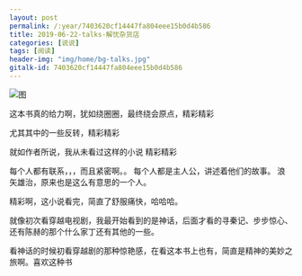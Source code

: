 ```yaml
---
layout: post
permalink: /:year/7403620cf14447fa804eee15b0d4b586
title: 2019-06-22-talks-解忧杂货店
categories: [说说]
tags: [阅读]
header-img: "img/home/bg-talks.jpg"
gitalk-id: 7403620cf14447fa804eee15b0d4b586
---
```


![图](http://image.linxingyang.net/image/note/2019/2019-01-01-talks-book/jyzhd.png)

这本书真的给力啊，犹如绕圈圈，最终绕会原点，精彩精彩

尤其其中的一些反转，精彩精彩

就如作者所说，我从未看过这样的小说 精彩精彩

每个人都有联系，，，而且紧密啊。。
每个人都是主人公，讲述着他们的故事。
浪矢雄治，原来也是这么有意思的一个人。

精彩啊，这小说看完，简直了舒服痛快，哈哈哈。

就像初次看穿越电视剧，我最开始看到的是神话，后面才看的寻秦记、步步惊心、还有陈赫的那个什么家丁还有其他的一些。

看神话的时候初看穿越剧的那种惊艳感，在看这本书上也有，简直是精神的美妙之旅啊。喜欢这种书

